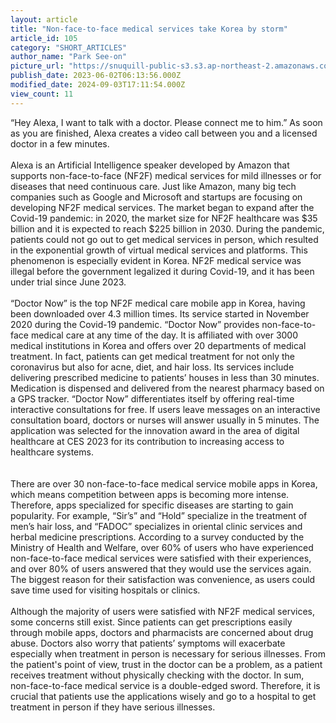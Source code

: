```yaml
---
layout: article
title: "Non-face-to-face medical services take Korea by storm"
article_id: 105
category: "SHORT_ARTICLES"
author_name: "Park See-on"
picture_url: "https://snuquill-public-s3.s3.ap-northeast-2.amazonaws.com/photo/article/AdobeStock_364283597.jpeg"
publish_date: 2023-06-02T06:13:56.000Z
modified_date: 2024-09-03T17:11:54.000Z
view_count: 11
---
```


“Hey Alexa, I want to talk with a doctor. Please connect me to him.” As soon as you are finished, Alexa creates a video call between you and a licensed doctor in a few minutes. <br><br>Alexa is an Artificial Intelligence speaker developed by Amazon that supports non-face-to-face (NF2F) medical services for mild illnesses or for diseases that need continuous care. Just like Amazon, many big tech companies such as Google and Microsoft and startups are focusing on developing NF2F medical services. The market began to expand after the Covid-19 pandemic: in 2020, the market size for NF2F healthcare was $35 billion and it is expected to reach $225 billion in 2030. During the pandemic, patients could not go out to get medical services in person, which resulted in the exponential growth of virtual medical services and platforms. This phenomenon is especially evident in Korea. NF2F medical service was illegal before the government legalized it during Covid-19, and it has been under trial since June 2023. <br><br>	“Doctor Now” is the top NF2F medical care mobile app in Korea, having been downloaded over 4.3 million times. Its service started in November 2020 during the Covid-19 pandemic. “Doctor Now” provides non-face-to-face medical care at any time of the day. It is affiliated with over 3000 medical institutions in Korea and offers over 20 departments of medical treatment. In fact, patients can get medical treatment for not only the coronavirus but also for acne, diet, and hair loss.  Its services include delivering prescribed medicine to patients’ houses in less than 30 minutes. Medication is dispensed and delivered from the nearest pharmacy based on a GPS tracker. “Doctor Now” differentiates itself by offering real-time interactive consultations for free. If users leave messages on an interactive consultation  board, doctors or nurses will answer usually in 5 minutes. The application was selected for the innovation award in the area of digital healthcare at CES 2023 for its contribution to increasing access to healthcare systems.<br> <br><br>	There are over 30 non-face-to-face medical service mobile apps in Korea, which means  competition between apps is becoming more intense. Therefore, apps specialized for specific diseases are starting to gain popularity. For example, “Sir’s” and “Hold” specialize in the  treatment of men’s hair loss, and “FADOC” specializes in oriental clinic services and herbal medicine prescriptions. According to a survey conducted by the Ministry of Health and Welfare, over 60% of users who have experienced non-face-to-face medical services were satisfied with their experiences, and over 80% of users answered that they would use the services again. The biggest reason for their satisfaction was convenience, as users could save time used for visiting hospitals or clinics.<br><br>	Although the majority of users were satisfied with NF2F medical services, some concerns still exist. Since patients can get prescriptions easily through mobile apps, doctors and pharmacists are concerned about drug abuse. Doctors also worry that patients’ symptoms will exacerbate especially when treatment in person is necessary for serious illnesses. From the patient's point of view, trust in the doctor can be a problem, as a patient receives treatment without physically checking with the doctor. In sum, non-face-to-face medical service is a double-edged sword. Therefore, it is crucial that patients use the applications wisely and go to a hospital to get treatment in person if they have serious illnesses. <br><br>
